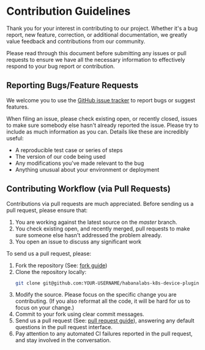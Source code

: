 # Contribution Guidelines

Thank you for your interest in contributing to our project. Whether it's a bug report, new feature, correction, or additional
documentation, we greatly value feedback and contributions from our community.

Please read through this document before submitting any issues or pull requests to ensure we have all the necessary
information to effectively respond to your bug report or contribution.


## Reporting Bugs/Feature Requests

We welcome you to use the [GitHub issue tracker](https://github.com/HabanaAI/habanalabs-k8s-device-plugin/issues) to report bugs or suggest features.

When filing an issue, please check existing open, or recently closed, issues to make sure somebody else hasn't already
reported the issue. Please try to include as much information as you can. Details like these are incredibly useful:

* A reproducible test case or series of steps
* The version of our code being used
* Any modifications you've made relevant to the bug
* Anything unusual about your environment or deployment


## Contributing Workflow (via Pull Requests)
Contributions via pull requests are much appreciated. Before sending us a pull request, please ensure that:

1. You are working against the latest source on the *master* branch.
2. You check existing open, and recently merged, pull requests to make sure someone else hasn't addressed the problem already.
3. You open an issue to discuss any significant work

To send us a pull request, please:

1. Fork the repository (See: [fork guide](https://help.github.com/articles/fork-a-repo/))
2. Clone the repository locally:
    ```bash
    git clone git@github.com:YOUR-USERNAME/habanalabs-k8s-device-plugin.git
    ```
2. Modify the source. Please focus on the specific change you are contributing. (If you also reformat all the code, it will be hard for us to focus on your change.)
4. Commit to your fork using clear commit messages.
5. Send us a pull request (See: [pull request guide](https://help.github.com/articles/creating-a-pull-request/)), answering any default questions in the pull request interface.
6. Pay attention to any automated CI failures reported in the pull request, and stay involved in the conversation.
